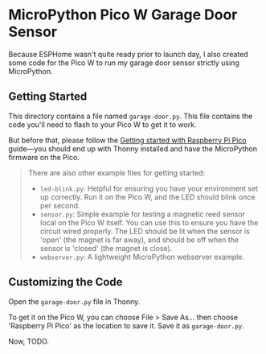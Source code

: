 # MicroPython Pico W Garage Door Sensor

Because ESPHome wasn't quite ready prior to launch day, I also created some code for the Pico W to run my garage door sensor strictly using MicroPython.

## Getting Started

This directory contains a file named `garage-door.py`. This file contains the code you'll need to flash to your Pico W to get it to work.

But before that, please follow the [Getting started with Raspberry Pi Pico](https://projects.raspberrypi.org/en/projects/getting-started-with-the-pico) guide—you should end up with Thonny installed and have the MicroPython firmware on the Pico.

> There are also other example files for getting started:
>
>   - `led-blink.py`: Helpful for ensuring you have your environment set up correctly. Run it on the Pico W, and the LED should blink once per second.
>   - `sensor.py`: Simple example for testing a magnetic reed sensor local on the Pico W itself. You can use this to ensure you have the circuit wired properly. The LED should be lit when the sensor is 'open' (the magnet is far away), and should be off when the sensor is 'closed' (the magnet is close).
>   - `webserver.py`: A lightweight MicroPython webserver example.

## Customizing the Code

Open the `garage-door.py` file in Thonny.

To get it on the Pico W, you can choose File > Save As... then choose 'Raspberry Pi Pico' as the location to save it. Save it as `garage-door.py`.

Now, TODO.
